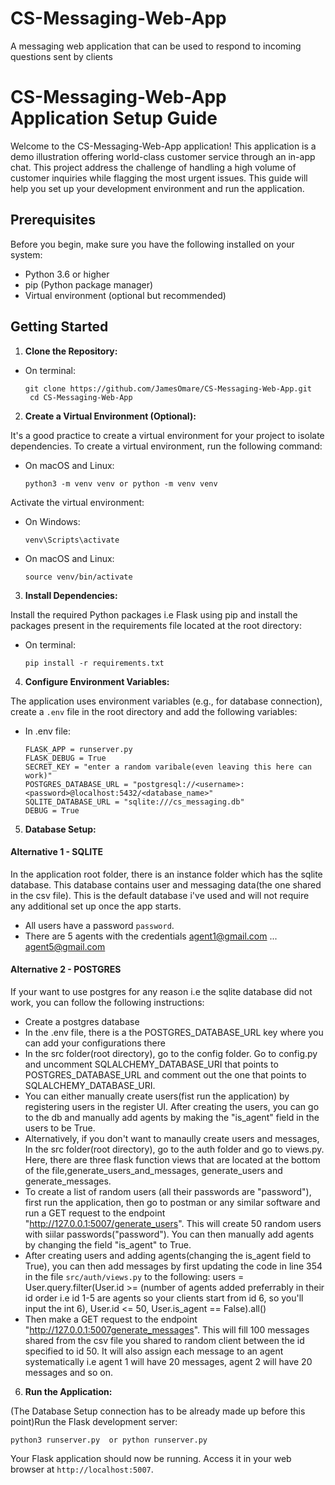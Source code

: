 # CS-Messaging-Web-App
A messaging web application that can be used to respond to incoming questions sent by  clients
# CS-Messaging-Web-App Application Setup Guide

Welcome to the CS-Messaging-Web-App application! This application is a demo illustration offering world-class customer service through an in-app chat.
This project address the challenge of handling a high volume of customer inquiries while flagging the most urgent issues. This guide will help you set up your development environment and run the application.

## Prerequisites

Before you begin, make sure you have the following installed on your system:

- Python 3.6 or higher
- pip (Python package manager)
- Virtual environment (optional but recommended)

## Getting Started

1. **Clone the Repository:**

- On terminal:

  ```
  git clone https://github.com/JamesOmare/CS-Messaging-Web-App.git
   cd CS-Messaging-Web-App
  ```



2. **Create a Virtual Environment (Optional):**

It's a good practice to create a virtual environment for your project to isolate dependencies. To create a virtual environment, run the following command:

- On macOS and Linux:

  ```
  python3 -m venv venv or python -m venv venv
  ```
  
Activate the virtual environment:

- On Windows:

  ```
  venv\Scripts\activate
  ```

- On macOS and Linux:

  ```
  source venv/bin/activate
  ```

3. **Install Dependencies:**

Install the required Python packages i.e Flask using pip and install the packages present in the requirements file located at the root directory:

- On terminal:

  ```
  pip install -r requirements.txt
  ```



4. **Configure Environment Variables:**

The application uses environment variables (e.g., for database connection), create a `.env` file in the root directory and add the following variables:

- In .env file:

  ```
  FLASK_APP = runserver.py
  FLASK_DEBUG = True
  SECRET_KEY = "enter a random varibale(even leaving this here can work)"
  POSTGRES_DATABASE_URL = "postgresql://<username>:<password>@localhost:5432/<database_name>"
  SQLITE_DATABASE_URL = "sqlite:///cs_messaging.db"
  DEBUG = True
  ```


5. **Database Setup:**



#### Alternative 1 - SQLITE
In the application root folder, there is an instance folder which has the sqlite database. This database contains user and messaging data(the one shared in the csv file). This is the default database i've used and will not require any additional set up once the app starts.

- All users have a password `password`.
 - There are 5 agents with the credentials agent1@gmail.com ... agent5@gmail.com 


#### Alternative 2 - POSTGRES
If your want to use postgres for any reason i.e the sqlite database did not work, you can follow the following instructions:

- Create a postgres database
- In the .env file, there is a the POSTGRES_DATABASE_URL key where you can add your configurations there
- In the src folder(root directory), go to the config folder. Go to config.py and uncomment SQLALCHEMY_DATABASE_URI that points to POSTGRES_DATABASE_URL and comment out the one that points to SQLALCHEMY_DATABASE_URI.
- You can either manually create users(fist run the application) by registering users in the register UI. After creating the users, you can go to the db and manually add agents by making the "is_agent" field in the users to be True.
- Alternatively, if you don't want to manaully create users and messages, In the src folder(root directory), go to the auth folder and go to views.py.
 Here, there are three flask function views that are located at the bottom of the file,generate_users_and_messages, generate_users and generate_messages. 
- To create a list of random users (all their passwords are "password"), first run the application, then go to postman or any similar software and run a GET request to the endpoint "http://127.0.0.1:5007/generate_users". This will create 50 random users with siilar passwords("password"). You can then manually add agents by changing the field "is_agent" to True.
- After creating users and adding agents(changing the is_agent field to True), you can then add messages by first updating the code in line 354 in the file `src/auth/views.py` to the following:
        users = User.query.filter(User.id >= (number of agents added preferrably in their id order i.e id 1-5 are agents so your clients start from id 6, so you'll input the int 6), User.id <= 50, User.is_agent == False).all()
- Then make a GET request to the endpoint "http://127.0.0.1:5007generate_messages". This will fill 100 messages shared from the csv file you shared to random client between the id specified to id 50. It will also assign each message to an agent systematically i.e agent 1 will have 20 messages, agent 2 will have 20 messages and so on.


6. **Run the Application:**

(The Database Setup connection has to be already made up before this point)Run the Flask development server:


  ```
  python3 runserver.py  or python runserver.py  
  ```


Your Flask application should now be running. Access it in your web browser at `http://localhost:5007`.

